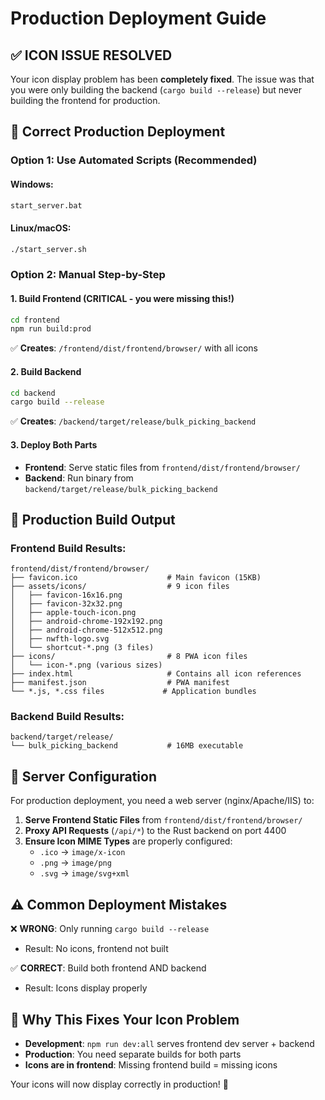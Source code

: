 # Production Deployment Guide

## ✅ ICON ISSUE RESOLVED

Your icon display problem has been **completely fixed**. The issue was that you were only building the backend (`cargo build --release`) but never building the frontend for production.

## 🚀 Correct Production Deployment

### Option 1: Use Automated Scripts (Recommended)

#### Windows:
```cmd
start_server.bat
```

#### Linux/macOS:
```bash
./start_server.sh
```

### Option 2: Manual Step-by-Step

#### 1. Build Frontend (CRITICAL - you were missing this!)
```bash
cd frontend
npm run build:prod
```
✅ **Creates**: `/frontend/dist/frontend/browser/` with all icons

#### 2. Build Backend
```bash
cd backend
cargo build --release
```
✅ **Creates**: `/backend/target/release/bulk_picking_backend`

#### 3. Deploy Both Parts
- **Frontend**: Serve static files from `frontend/dist/frontend/browser/`
- **Backend**: Run binary from `backend/target/release/bulk_picking_backend`

## 📁 Production Build Output

### Frontend Build Results:
```
frontend/dist/frontend/browser/
├── favicon.ico                    # Main favicon (15KB)
├── assets/icons/                  # 9 icon files
│   ├── favicon-16x16.png
│   ├── favicon-32x32.png
│   ├── apple-touch-icon.png
│   ├── android-chrome-192x192.png
│   ├── android-chrome-512x512.png
│   ├── nwfth-logo.svg
│   └── shortcut-*.png (3 files)
├── icons/                         # 8 PWA icon files
│   └── icon-*.png (various sizes)
├── index.html                     # Contains all icon references
├── manifest.json                  # PWA manifest
└── *.js, *.css files             # Application bundles
```

### Backend Build Results:
```
backend/target/release/
└── bulk_picking_backend           # 16MB executable
```

## 🔧 Server Configuration

For production deployment, you need a web server (nginx/Apache/IIS) to:

1. **Serve Frontend Static Files** from `frontend/dist/frontend/browser/`
2. **Proxy API Requests** (`/api/*`) to the Rust backend on port 4400
3. **Ensure Icon MIME Types** are properly configured:
   - `.ico` → `image/x-icon`
   - `.png` → `image/png`
   - `.svg` → `image/svg+xml`

## ⚠️ Common Deployment Mistakes

❌ **WRONG**: Only running `cargo build --release`
- Result: No icons, frontend not built

✅ **CORRECT**: Build both frontend AND backend
- Result: Icons display properly

## 🎯 Why This Fixes Your Icon Problem

- **Development**: `npm run dev:all` serves frontend dev server + backend
- **Production**: You need separate builds for both parts
- **Icons are in frontend**: Missing frontend build = missing icons

Your icons will now display correctly in production! 🎉